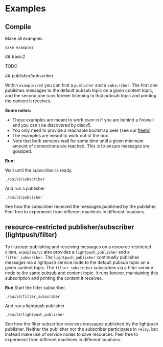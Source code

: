 # Examples

## Compile

Make all examples.
```console
make example2
```

## basic2

TODO

## publisher/subscriber

Within `examples/v2` you can find a `publisher` and a `subscriber`. The first one publishes messages to the default pubsub topic on a given content topic, and the second one runs forever listening to that pubsub topic and printing the content it receives.

**Some notes:**
* These examples are meant to work even in if you are behind a firewall and you can't be discovered by discv5.
* You only need to provide a reachable bootstrap peer (see our [fleets](https://fleets.status.im/))
* The examples are meant to work out of the box.
* Note that both services wait for some time until a given minimum amount of connections are reached. This is to ensure messages are gossiped.

**Run:**

Wait until the subscriber is ready.
```console
./build/subscriber
```

And run a publisher
```console
./build/publisher
```

See how the subscriber received the messages published by the publisher. Feel free to experiment from different machines in different locations.

## resource-restricted publisher/subscriber (lightpush/filter)

To illustrate publishing and receiving messages on a resource-restricted client,
`examples/v2` also provides a `lightpush_publisher` and a `filter_subscriber`.
The `lightpush_publisher` continually publishes messages via a lightpush service node
to the default pubsub topic on a given content topic.
The `filter_subscriber` subscribes via a filter service node
to the same pubsub and content topic.
It runs forever, maintaining this subscription
and printing the content it receives.

**Run**
Start the filter subscriber.
```console
./build/filter_subscriber
```

And run a lightpush publisher
```console
./build/lightpush_publisher
```

See how the filter subscriber receives messages published by the lightpush publisher.
Neither the publisher nor the subscriber participates in `relay`,
but instead make use of service nodes to save resources.
Feel free to experiment from different machines in different locations.
